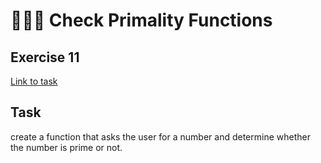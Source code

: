 # :briefcase::briefcase::briefcase: Check Primality Functions   
## Exercise 11
[Link to task](https://www.practicepython.org/exercise/2014/04/16/11-check-primality-functions.html)
## Task 
create a function that asks the user for a number and determine whether the number is prime or not.


